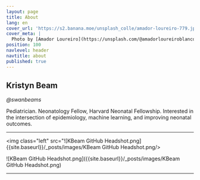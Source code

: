 ```yaml
---
layout: page
title: About
lang: en
cover_url: 'https://s2.banana.moe/unsplash_colle/amador-loureiro-779.jpg'
cover_meta: |
  Photo by [Amador Loureiro](https://unsplash.com/@amadorloureiroblanco)
position: 100
navlevel: header
navtitle: about
published: true
---
```


## Kristyn Beam
*@swanbeams*

Pediatrician.
Neonatology Fellow, Harvard Neonatal Fellowship.
Interested in the intersection of epidemiology, machine learning, and improving neonatal outcomes.
__________

<img class="left" src="![KBeam GitHub Headshot.png]{{site.baseurl}}/_posts/images/KBeam GitHub Headshot.png/>

![KBeam GitHub Headshot.png]({{site.baseurl}}/_posts/images/KBeam GitHub Headshot.png)

__________
